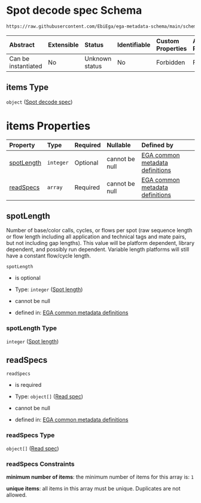 # Spot decode spec Schema

```txt
https://raw.githubusercontent.com/EbiEga/ega-metadata-schema/main/schemas/EGA.common-definitions.json#/definitions/spotDescriptor/items
```



| Abstract            | Extensible | Status         | Identifiable | Custom Properties | Additional Properties | Access Restrictions | Defined In                                                                                           |
| :------------------ | :--------- | :------------- | :----------- | :---------------- | :-------------------- | :------------------ | :--------------------------------------------------------------------------------------------------- |
| Can be instantiated | No         | Unknown status | No           | Forbidden         | Forbidden             | none                | [EGA.common-definitions.json\*](../../../schemas/EGA.common-definitions.json "open original schema") |

## items Type

`object` ([Spot decode spec](ega-12-definitions-spot-descriptor-spot-decode-spec.md))

# items Properties

| Property                  | Type      | Required | Nullable       | Defined by                                                                                                                                                                                                                                                                       |
| :------------------------ | :-------- | :------- | :------------- | :------------------------------------------------------------------------------------------------------------------------------------------------------------------------------------------------------------------------------------------------------------------------------- |
| [spotLength](#spotlength) | `integer` | Optional | cannot be null | [EGA common metadata definitions](ega-12-definitions-spot-descriptor-spot-decode-spec-properties-spot-length.md "https://raw.githubusercontent.com/EbiEga/ega-metadata-schema/main/schemas/EGA.common-definitions.json#/definitions/spotDescriptor/items/properties/spotLength") |
| [readSpecs](#readspecs)   | `array`   | Required | cannot be null | [EGA common metadata definitions](ega-12-definitions-spot-descriptor-spot-decode-spec-properties-read-specs.md "https://raw.githubusercontent.com/EbiEga/ega-metadata-schema/main/schemas/EGA.common-definitions.json#/definitions/spotDescriptor/items/properties/readSpecs")   |

## spotLength

Number of base/color calls, cycles, or flows per spot (raw sequence length or flow length including all application and technical tags and mate pairs, but not including gap lengths). This value will be platform dependent, library dependent, and possibly run dependent. Variable length platforms will still have a constant flow/cycle length.

`spotLength`

*   is optional

*   Type: `integer` ([Spot length](ega-12-definitions-spot-descriptor-spot-decode-spec-properties-spot-length.md))

*   cannot be null

*   defined in: [EGA common metadata definitions](ega-12-definitions-spot-descriptor-spot-decode-spec-properties-spot-length.md "https://raw.githubusercontent.com/EbiEga/ega-metadata-schema/main/schemas/EGA.common-definitions.json#/definitions/spotDescriptor/items/properties/spotLength")

### spotLength Type

`integer` ([Spot length](ega-12-definitions-spot-descriptor-spot-decode-spec-properties-spot-length.md))

## readSpecs



`readSpecs`

*   is required

*   Type: `object[]` ([Read spec](ega-12-definitions-spot-descriptor-spot-decode-spec-properties-read-specs-read-spec.md))

*   cannot be null

*   defined in: [EGA common metadata definitions](ega-12-definitions-spot-descriptor-spot-decode-spec-properties-read-specs.md "https://raw.githubusercontent.com/EbiEga/ega-metadata-schema/main/schemas/EGA.common-definitions.json#/definitions/spotDescriptor/items/properties/readSpecs")

### readSpecs Type

`object[]` ([Read spec](ega-12-definitions-spot-descriptor-spot-decode-spec-properties-read-specs-read-spec.md))

### readSpecs Constraints

**minimum number of items**: the minimum number of items for this array is: `1`

**unique items**: all items in this array must be unique. Duplicates are not allowed.
